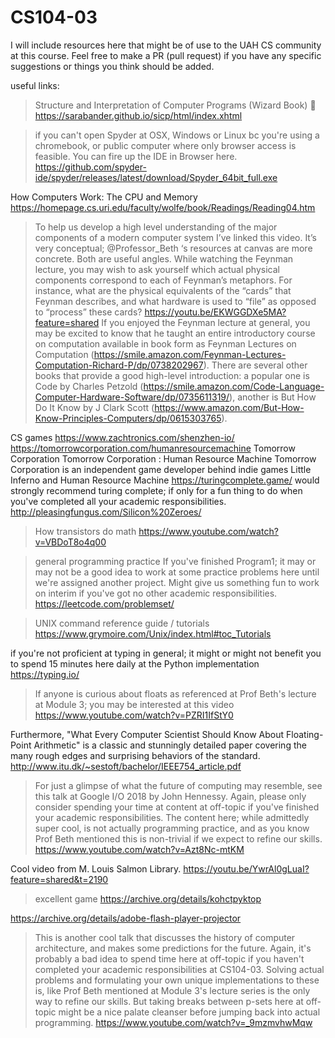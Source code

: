 # CS104-03

I will include resources here that might be of use to the UAH CS community at this course. Feel free to make a PR (pull request) if you have any specific suggestions or things you think should be added.

useful links:
>Structure and Interpretation of Computer Programs (Wizard Book) 🧙 
https://sarabander.github.io/sicp/html/index.xhtml

>if you can't open Spyder at OSX, Windows or Linux bc you're using a chromebook, or public computer where only browser access is feasible. You can fire up the IDE in Browser here.
https://github.com/spyder-ide/spyder/releases/latest/download/Spyder_64bit_full.exe

How Computers Work: The CPU and Memory
https://homepage.cs.uri.edu/faculty/wolfe/book/Readings/Reading04.htm

>To help us develop a high level understanding of the major components of a modern computer system I’ve linked this video. It’s very conceptual; @Professor_Beth ‘s resources  at canvas are more concrete. Both are useful angles. While watching the Feynman lecture, you may wish to ask yourself which actual physical components correspond to each of Feynman’s metaphors. For instance, what are the physical equivalents of the “cards” that Feynman describes, and what hardware is used to “file” as opposed to “process” these cards?
https://youtu.be/EKWGGDXe5MA?feature=shared
If you enjoyed the Feynman lecture at ⁠general, you may be excited to know that he taught an entire introductory course on computation available in book form as Feynman Lectures on Computation (https://smile.amazon.com/Feynman-Lectures-Computation-Richard-P/dp/0738202967). There are several other books that provide a good high-level introduction: a popular one is Code by Charles Petzold (https://smile.amazon.com/Code-Language-Computer-Hardware-Software/dp/0735611319/), another is But How Do It Know by J Clark Scott (https://www.amazon.com/But-How-Know-Principles-Computers/dp/0615303765).

CS games
https://www.zachtronics.com/shenzhen-io/
https://tomorrowcorporation.com/humanresourcemachine
Tomorrow Corporation
Tomorrow Corporation  :  Human Resource Machine
Tomorrow Corporation is an independent game developer behind indie games Little Inferno and Human Resource Machine
https://turingcomplete.game/
would strongly recommend turing complete; if only for a fun thing to do when you've completed all your academic responsibilities. 
http://pleasingfungus.com/Silicon%20Zeroes/

>How transistors do math
https://www.youtube.com/watch?v=VBDoT8o4q00

>general programming practice
If you've finished Program1; it may or may not be a good idea to work at some practice problems here until we're assigned another project. Might give us something fun to work on interim if you've got no other academic responsibilities.
https://leetcode.com/problemset/

>UNIX command reference guide / tutorials
https://www.grymoire.com/Unix/index.html#toc_Tutorials

>
if you're not proficient at typing in general; it might or might not benefit you to spend 15 minutes here daily at the Python implementation
https://typing.io/

>If anyone is curious about floats as referenced at Prof Beth's lecture at Module 3; you may be interested at this video
https://www.youtube.com/watch?v=PZRI1IfStY0

Furthermore, "What Every Computer Scientist Should Know About Floating-Point Arithmetic" is a classic and stunningly detailed paper covering the many rough edges and surprising behaviors of the standard.
http://www.itu.dk/~sestoft/bachelor/IEEE754_article.pdf

>For just a glimpse of what the future of computing may resemble, see this talk at Google I/O 2018 by John Hennessy. Again, please only consider spending your time at content at ⁠off-topic if you've finished your academic responsibilities. The content here; while admittedly super cool, is not actually programming practice, and as you know Prof Beth mentioned this is non-trivial if we expect to refine our skills.
https://www.youtube.com/watch?v=Azt8Nc-mtKM 


Cool video from M. Louis Salmon Library.
https://youtu.be/YwrAl0gLuaI?feature=shared&t=2190


>excellent game
https://archive.org/details/kohctpyktop

https://archive.org/details/adobe-flash-player-projector

>This is another cool talk that discusses the history of computer architecture, and makes some predictions for the future. Again, it's probably a bad idea to spend time here at ⁠off-topic if you haven't completed your academic responsibilities at CS104-03. Solving actual problems and formulating your own unique implementations to these is, like Prof Beth mentioned at Module 3's lecture series is the only way to refine our skills. But taking breaks between p-sets here at ⁠off-topic might be a nice palate cleanser before jumping back into actual programming.
https://www.youtube.com/watch?v=_9mzmvhwMqw 